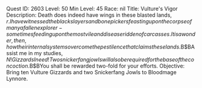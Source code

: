 Quest ID: 2603
Level: 50
Min Level: 45
Race: nil
Title: Vulture's Vigor
Description: Death does indeed have wings in these blasted lands, $r. I have witnessed the black slayers and bonepickers feasting upon the corpse of many a fallen explorer - sometimes feeding upon the most vile and disease ridden of carcasses. It is a wonder, then, how their internal systems overcome the pestilence that claims these lands.$B$BAssist me in my studies, $N! Gizzards I need! Two snickerfang jowls will also be required for the base of the concoction.$B$BYou shall be rewarded two-fold for your efforts.
Objective: Bring ten Vulture Gizzards and two Snickerfang Jowls to Bloodmage Lynnore.
